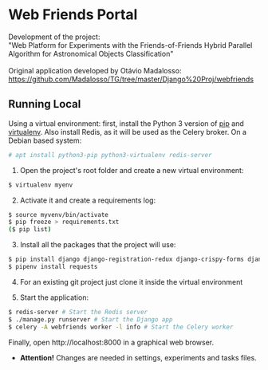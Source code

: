 # Web Friends Portal

Development of the project:\
"Web Platform for Experiments with the Friends-of-Friends Hybrid Parallel Algorithm for Astronomical Objects Classification"\
\
Original application developed by Otávio Madalosso: https://github.com/Madalosso/TG/tree/master/Django%20Proj/webfriends 

## Running Local

Using a virtual environment: first, install the Python 3 version of [pip](https://pypi.org/project/pip/) and [virtualenv](https://pypi.org/project/virtualenv/). Also install Redis, as it will be used as the Celery broker. On a Debian based system:

```bash 
# apt install python3-pip python3-virtualenv redis-server
```

1. Open the project's root folder and create a new virtual environment: 

``` bash 
$ virtualenv myenv
```

2. Activate it and create a requirements log: 

``` bash 
$ source myvenv/bin/activate
$ pip freeze > requirements.txt
($ pip list)
```

3. Install all the packages that the project will use:

``` bash 
$ pip install django django-registration-redux django-crispy-forms django-jsonview celery redis pipenv
$ pipenv install requests
```
4. For an existing git project just clone it inside the virtual environment 

5. Start the application:

``` bash 
$ redis-server # Start the Redis server
$ ./manage.py runserver # Start the Django app
$ celery -A webfriends worker -l info # Start the Celery worker
```

Finally, open http://localhost:8000 in a graphical web browser.

- **Attention!** Changes are needed in settings, experiments and tasks files.
